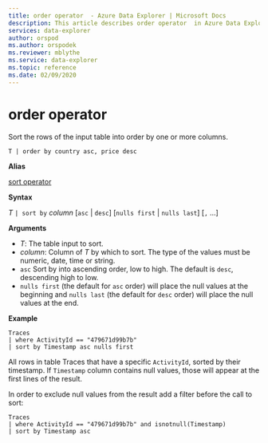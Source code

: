 ```yaml
---
title: order operator  - Azure Data Explorer | Microsoft Docs
description: This article describes order operator  in Azure Data Explorer.
services: data-explorer
author: orspod
ms.author: orspodek
ms.reviewer: mblythe
ms.service: data-explorer
ms.topic: reference
ms.date: 02/09/2020
---
```

# order operator 

Sort the rows of the input table into order by one or more columns.

```
T | order by country asc, price desc
```

**Alias**

[sort operator](sortoperator.md)

**Syntax**

*T* `| sort by` *column* [`asc` | `desc`] [`nulls first` | `nulls last`] [`,` ...]

**Arguments**

* *T*: The table input to sort.
* *column*: Column of *T* by which to sort. The type of the values must be numeric, date, time or string.
* `asc` Sort by into ascending order, low to high. The default is `desc`, descending high to low.
* `nulls first` (the default for `asc` order) will place the null values at the beginning and `nulls last` (the default for `desc` order) will place the null values at the end.

**Example**

```
Traces
| where ActivityId == "479671d99b7b"
| sort by Timestamp asc nulls first
```

All rows in table Traces that have a specific `ActivityId`, sorted by their timestamp. If `Timestamp` column contains null values, those will appear at the first lines of the result.

In order to exclude null values from the result add a filter before the call to sort:

```
Traces
| where ActivityId == "479671d99b7b" and isnotnull(Timestamp)
| sort by Timestamp asc
```